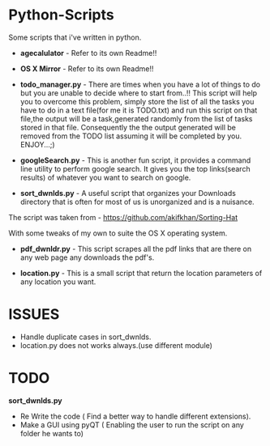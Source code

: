 Python-Scripts
==============

Some scripts that i've written in python.

* **agecalulator** - Refer to its own Readme!!

* **OS X Mirror** - Refer to its own Readme!!

* **todo_manager.py** - There are times when you have a lot of things to do but you are unable to decide where to start from..!!
This script will help you to overcome this problem, simply store the list of all the tasks you have to do in a text file(for me it is TODO.txt) and run this script on that file,the output will be a task,generated randomly from the list of tasks stored in that file.
Consequently the the output generated will be removed from the TODO list assuming it will be completed by you.
ENJOY...;)

* **googleSearch.py** - This is another fun script, it provides a command line utility to perform google search. It gives you the top links(search results) of whatever you want to search on google.

* **sort_dwnlds.py** - A useful script that organizes your Downloads directory that is often for most of us is unorganized and is a nuisance.

The script was taken from - https://github.com/akifkhan/Sorting-Hat

With some tweaks of my own to suite the OS X operating system.

* **pdf_dwnldr.py** - This script scrapes all the pdf links that are there on any web page any downloads the pdf's.

* **location.py** - This is a small script that return the location parameters of any location you want.


ISSUES
======

* Handle duplicate cases in sort_dwnlds.
* location.py does not works always.(use different module)


TODO
====

**sort_dwnlds.py**

* Re Write the code ( Find a better way to handle different extensions).
* Make a GUI using pyQT ( Enabling the user to run the script on any folder he wants to)

